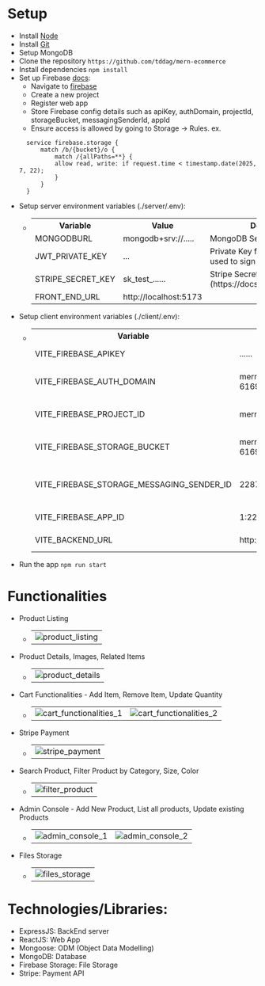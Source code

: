 # Setup

- Install [Node](https://nodejs.org/en/download/)
- Install [Git](https://git-scm.com/book/en/v2/Getting-Started-Installing-Git)
- Setup MongoDB
- Clone the repository `https://github.com/tddag/mern-ecommerce`
- Install dependencies `npm install`
- Set up Firebase [docs](https://firebase.google.com/docs/web/learn-more?hl=en&authuser=0&_gl=1*lzujr5*_ga*MjA5NjIxNDI5Ni4xNzMyMzE1NDgw*_ga_CW55HF8NVT*MTczMjMxNTQ4MC4xLjEuMTczMjMxNzAyNi4xNC4wLjA.#modular-version):
  - Navigate to [firebase](https://console.firebase.google.com/)
  - Create a new project
  - Register web app
  - Store Firebase config details such as apiKey, authDomain, projectId, storageBucket, messagingSenderId, appId
  - Ensure access is allowed by going to Storage -> Rules. ex.
  ```
    service firebase.storage {
        match /b/{bucket}/o {
            match /{allPaths=**} {
            allow read, write: if request.time < timestamp.date(2025, 7, 22);
            }
        }
    }
  ```
- Setup server environment variables (./server/.env):
  - <table>
        <tr>
            <th>Variable</th>
            <th>Value</th>
            <th>Description</th>
        </tr>
        <tr>
            <td>MONGODBURL</td>
            <td>mongodb+srv://.....</td>
            <td>MongoDB Server URL</td>
        </tr>
        <tr>
            <td>JWT_PRIVATE_KEY</td>
            <td>...</td>
            <td>Private Key for authentication, used to sign signature</td>
        </tr>        
        <tr>
            <td>STRIPE_SECRET_KEY</td>
            <td>sk_test_......</td>
            <td>Stripe Secret Key (https://docs.stripe.com/keys)td>
        </tr>   
        <tr>
            <td>FRONT_END_URL</td>
            <td>http://localhost:5173</td>
            <td></td>
        </tr>                   
    </table>
- Setup client environment variables (./client/.env):
  - <table>
        <tr>
            <th>Variable</th>
            <th>Value</th>
            <th>Description</th>
        </tr>
        <tr>
            <td>VITE_FIREBASE_APIKEY</td>
            <td>......</td>
            <td>Firebase API Key</td>
        </tr>
        <tr>
            <td>VITE_FIREBASE_AUTH_DOMAIN</td>
            <td>mern-ecommerce-6169d.firebaseapp.com</td>
            <td>Firebase Auth Domain</td>
        </tr>        
        <tr>
            <td>VITE_FIREBASE_PROJECT_ID</td>
            <td>mern-ecommerce-6169d</td>
            <td>Firebase Project IDtd>
        </tr>   
        <tr>
            <td>VITE_FIREBASE_STORAGE_BUCKET</td>
            <td>mern-ecommerce-6169d.appspot.com</td>
            <td>Firebase Storage Bucket</td>
        </tr>       
        <tr>
            <td>VITE_FIREBASE_STORAGE_MESSAGING_SENDER_ID</td>
            <td>22870......</td>
            <td>Firebase Storage Messing Sender ID</td>
        </tr>
        <tr>
            <td>VITE_FIREBASE_APP_ID</td>
            <td>1:22870408.......:web:ac07b13c......</td>
            <td>Firebase App ID</td>
        </tr>        
        <tr>
            <td>VITE_BACKEND_URL</td>
            <td>http://localhost:8000</td>
            <td>Back End URL </td>
        </tr>                    
    </table>
- Run the app `npm run start`

# Functionalities

- Product Listing
  - <table>
        <tr>
            <td><img src="./screenshots/product_listing.png" alt="product_listing"></td>
        </tr>
    </table>
- Product Details, Images, Related Items
  - <table>
        <tr>
            <td><img src="./screenshots/product_details.png" alt="product_details"></td>
        </tr>
    </table>
- Cart Functionalities - Add Item, Remove Item, Update Quantity
  - <table>
        <tr>
            <td><img src="./screenshots/cart_functionalities_1.png" alt="cart_functionalities_1"></td>
            <td><img src="./screenshots/cart_functionalities_2.png" alt="cart_functionalities_2"></td>
        </tr>
    </table>
- Stripe Payment
  - <table>
        <tr>
            <td><img src="./screenshots/stripe_payment.png" alt="stripe_payment"></td>
        </tr>
    </table>
- Search Product, Filter Product by Category, Size, Color
  - <table>
        <tr>
            <td><img src="./screenshots/filter_product.png" alt="filter_product"></td>
        </tr>
    </table>
- Admin Console - Add New Product, List all products, Update existing Products
  - <table>
        <tr>
            <td><img src="./screenshots/admin_console_1.png" alt="admin_console_1"></td>
            <td><img src="./screenshots/admin_console_2.png" alt="admin_console_2"></td>
        </tr>
    </table>
- Files Storage
  - <table>
        <tr>
            <td><img src="./screenshots/files_storage.png" alt="files_storage"></td>
        </tr>
    </table>

# Technologies/Libraries:

- ExpressJS: BackEnd server
- ReactJS: Web App
- Mongoose: ODM (Object Data Modelling)
- MongoDB: Database
- Firebase Storage: File Storage
- Stripe: Payment API
